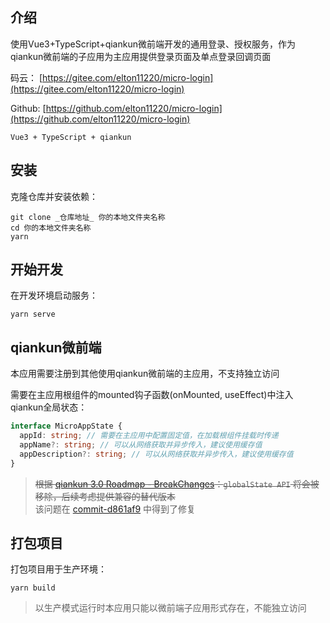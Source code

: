 ## 介绍

使用Vue3+TypeScript+qiankun微前端开发的通用登录、授权服务，作为qiankun微前端的子应用为主应用提供登录页面及单点登录回调页面

码云： [https://gitee.com/elton11220/micro-login](https://gitee.com/elton11220/micro-login)

Github: [https://github.com/elton11220/micro-login](https://github.com/elton11220/micro-login)

`Vue3 + TypeScript + qiankun`

## 安装

克隆仓库并安装依赖：

```shell
git clone _仓库地址_ 你的本地文件夹名称
cd 你的本地文件夹名称
yarn
```

## 开始开发

在开发环境启动服务：

```shell
yarn serve
```

## qiankun微前端

本应用需要注册到其他使用qiankun微前端的主应用，不支持独立访问

需要在主应用根组件的mounted钩子函数(onMounted, useEffect)中注入qiankun全局状态：
```TypeScript
interface MicroAppState {
  appId: string; // 需要在主应用中配置固定值，在加载根组件挂载时传递
  appName?: string; // 可以从网络获取并异步传入，建议使用缓存值
  appDescription?: string; // 可以从网络获取并异步传入，建议使用缓存值
}
```

> ~~根据 [qiankun 3.0 Roadmap - BreakChanges](https://github.com/umijs/qiankun/discussions/1378)：`globalState API` 将会被移除，后续考虑提供兼容的替代版本~~
<br/>该问题在 [commit-d861af9](https://gitee.com/elton11220/micro-login/commit/d861af93d6fe371bbf3954a95aba677d88fa3d28) 中得到了修复

## 打包项目

打包项目用于生产环境：

```shell
yarn build
```

> 以生产模式运行时本应用只能以微前端子应用形式存在，不能独立访问